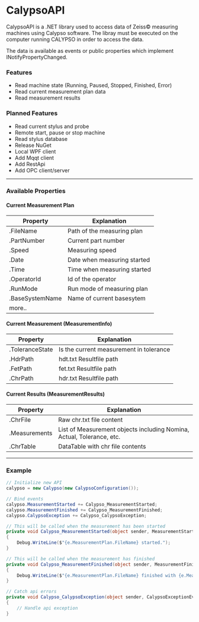 # CalypsoAPI

CalypsoAPI is a .NET library used to access data of Zeiss&copy; measuring machines using Calypso software.  The libray must be executed on the computer running CALYPSO in order to access the data.

The data is available as events or public properties which implement INotifyPropertyChanged.

### Features
- Read machine state (Running, Paused, Stopped, Finished, Error)
- Read current measurement plan data
- Read measurement results

### Planned Features
- Read current stylus and probe
- Remote start, pause or stop machine
- Read stylus database
- Release NuGet
- Local WPF client
- Add Mqqt client
- Add RestApi
- Add OPC client/server

------------


### Available Properties
#### Current Measurement Plan 
|  Property | Explanation  |
| ------------ | ------------ |
| .FileName  | Path of the measuring plan  |
| .PartNumber  | Current part number  |
|  .Speed | Measuring speed  |
| .Date  | Date when measuring started  |
| .Time  | Time when measuring started  |
|  .OperatorId | Id of the operator  |
| .RunMode  | Run mode of measuring plan  |
| .BaseSystemName  |  Name of current basesytem |
|  more.. |   |

#### Current Measurement (MeasurementInfo)
|  Property | Explanation  |
| ------------ | ------------ |
| .ToleranceState  | Is the current measurement in tolerance  |
| .HdrPath  | hdt.txt Resultfile path |
|  .FetPath | fet.txt  Resultfile path |
| .ChrPath  | hdr.txt Resultfile path  |

#### Current Results (MeasurementResults)
|  Property | Explanation  |
| ------------ | ------------ |
| .ChrFile  | Raw chr.txt file content  |
| .Measurements  | List of Measurement objects including Nomina, Actual, Tolerance, etc.|
|  .ChrTable | DataTable with chr file contents |

------------


### Example

```csharp
// Initialize new API
calypso = new Calypso(new CalypsoConfiguration());

// Bind events
calypso.MeasurementStarted += Calypso_MeasurementStarted;
calypso.MeasurementFinished += Calypso_MeasurementFinished;
calypso.CalypsoException += Calypso_CalypsoException;

// This will be called when the measurement has been started
private void Calypso_MeasurementStarted(object sender, MeasurementStartEventArgs e)
{
    Debug.WriteLine($"{e.MeasurementPlan.FileName} started.");
}

// This will be called when the measurement has finished
private void Calypso_MeasurementFinished(object sender, MeasurementFinishEventArgs e)
{
    Debug.WriteLine($"{e.MeasurementPlan.FileName} finished with {e.MeasurementResult.Measurements.Count} measurement(s).");
}

// Catch api errors
private void Calypso_CalypsoException(object sender, CalypsoExceptionEventArgs e)
{
    // Handle api exception
}
```
